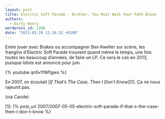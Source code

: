 ```yaml
---
layout: post
title: Electric Soft Parade - Brother, You Must Walk Your Path Alone
authors:
  - Dirty Henry
wordpress_id: 1206
date: "2013-03-29 11:34:32 +0100"
---
```


Entre jouer avec Brakes ou accompagner Ben Kweller sur scène, les frangins
d’Electric Soft Parade trouvent quand même le temps, une fois toutes les
beaucoup d’années, de faire un LP. Ce sera le cas en 2013, puisque _Idiots_ est
annoncé pour juin.

{% youtube qn5vYtM1gws %}

En 2007, on écoutait [_If That’s The Case, Then I Don’t Know_][1]. Ça ne nous
rajeunit pas.

(via Carole)

[1]:
{% post_url 2007/2007-05-05-electric-soft-parade-if-that-s-the-case-then-i-don-t-know %}
